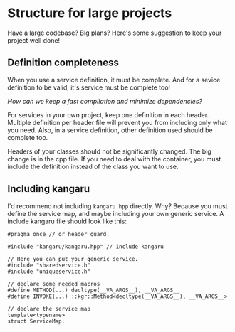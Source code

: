 Structure for large projects
============================

Have a large codebase? Big plans? Here's some suggestion to keep your project well done!

## Definition completeness

When you use a service definition, it must be complete. And for a sevice definition to be valid, it's service must be complete too!

*How can we keep a fast compilation and minimize dependencies?*

For services in your own project, keep one definition in each header. Multiple definition per header file will prevent you from including only what you need.
Also, in a service definition, other definition used should be complete too.

Headers of your classes should not be significantly changed. The big change is in the cpp file. If you need to deal with the container, you must include the definition instead of the class you want to use.

## Including kangaru

I'd recommend not including `kangaru.hpp` directly. Why? Because you must define the service map, and maybe including your own generic service.
A include kangaru file should look like this:

    #pragma once // or header guard.

    #include "kangaru/kangaru.hpp" // include kangaru

    // Here you can put your generic service.
    #include "sharedservice.h"
    #include "uniqueservice.h"

    // declare some needed macros
    #define METHOD(...) decltype(__VA_ARGS__), __VA_ARGS__
    #define INVOKE(...) ::kgr::Method<decltype(__VA_ARGS__), __VA_ARGS__>

    // declare the service map
    template<typename>
    struct ServiceMap;

